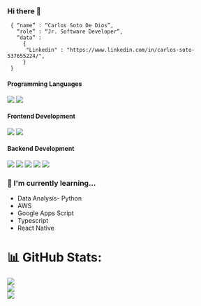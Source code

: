 ### Hi there 👋

```shell
 { “name” : “Carlos Soto De Dios”,
   “role” : “Jr. Software Developer”,
   “data” :
     {
      "Linkedin" : "https://www.linkedin.com/in/carlos-soto-537655224/",
     }
 }
```
<h4>Programming Languages</h4>
<p>
  <img src="https://img.shields.io/badge/JavaScript-F7DF1E?style=for-the-badge&logo=javascript&logoColor=black">
  <img src="https://img.shields.io/badge/python-3670A0?style=for-the-badge&logo=python&logoColor=ffdd54">
</p>

<h4>Frontend Development</h4>
<p>
  <img src="https://img.shields.io/badge/React-20232A?style=for-the-badge&logo=react&logoColor=61DAFB">
  <img src="https://img.shields.io/badge/react_native-%2320232a.svg?style=for-the-badge&logo=react&logoColor=%2361DAFB">
</p>

<h4>Backend Development</h4>
<p>
  <img src="https://img.shields.io/badge/Node.js-339933?style=for-the-badge&logo=nodedotjs&logoColor=white">
  <img src="https://img.shields.io/badge/MongoDB-white?style=for-the-badge&logo=mongodb&logoColor=4EA94B">
  <img src="https://img.shields.io/badge/Mongoose-00C58E?style=for-the-badge">
  <img src="https://img.shields.io/badge/postgres-%23316192.svg?style=for-the-badge&logo=postgresql&logoColor=white">
 <img src="https://img.shields.io/badge/Socket.io-black?style=for-the-badge&logo=socket.io&badgeColor=010101">
</p>

### 🍃 I'm currently learning... 
- Data Analysis- Python
- AWS
- Google Apps Script 
- Typescript
- React Native

# 📊 GitHub Stats:
![](https://github-readme-stats.vercel.app/api?username=EstCarlos&theme=blueberry&hide_border=false&include_all_commits=false&count_private=false)<br/>
![](https://github-readme-streak-stats.herokuapp.com/?user=EstCarlos&theme=blueberry&hide_border=false)<br/>
![](https://github-readme-stats.vercel.app/api/top-langs/?username=EstCarlos&theme=blueberry&hide_border=false&include_all_commits=false&count_private=false&layout=compact)
